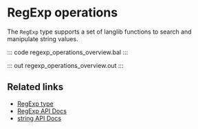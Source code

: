 # RegExp operations

The ``RegExp`` type supports a set of langlib functions to search and manipulate string values.

::: code regexp_operations_overview.bal :::

::: out regexp_operations_overview.out :::

## Related links
- [RegExp type](/learn/by-example/regexp-type)
- [RegExp API Docs](https://lib.ballerina.io/ballerina/lang.regexp)
- [string API Docs](https://lib.ballerina.io/ballerina/lang.string)